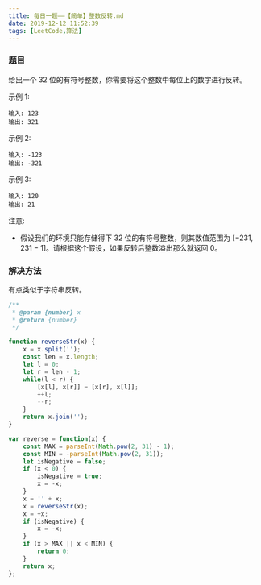 ```yaml
---
title: 每日一题——【简单】整数反转.md
date: 2019-12-12 11:52:39
tags: [LeetCode,算法]
---
```


### 题目
给出一个 32 位的有符号整数，你需要将这个整数中每位上的数字进行反转。

示例 1:
```
输入: 123
输出: 321
```
示例 2:
```
输入: -123
输出: -321
```
示例 3:
```
输入: 120
输出: 21
```
注意:

* 假设我们的环境只能存储得下 32 位的有符号整数，则其数值范围为 [−231,  231 − 1]。请根据这个假设，如果反转后整数溢出那么就返回 0。

### 解决方法
有点类似于字符串反转。
```js
/**
 * @param {number} x
 * @return {number}
 */

function reverseStr(x) {
    x = x.split('');
    const len = x.length;
    let l = 0;
    let r = len - 1;
    while(l < r) {
        [x[l], x[r]] = [x[r], x[l]];
        ++l;
        --r;
    }
    return x.join('');
}

var reverse = function(x) {
    const MAX = parseInt(Math.pow(2, 31) - 1);
    const MIN = -parseInt(Math.pow(2, 31));
    let isNegative = false;
    if (x < 0) {
        isNegative = true;
        x = -x;
    }
    x = '' + x;
    x = reverseStr(x);
    x = +x;
    if (isNegative) {
        x = -x;
    }
    if (x > MAX || x < MIN) {
        return 0;
    }
    return x;
};
```